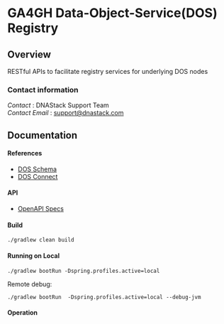 # GA4GH Data-Object-Service(DOS) Registry 

## Overview
RESTful APIs to facilitate registry services for underlying DOS nodes

### Contact information
*Contact* : DNAStack Support Team  
*Contact Email* : support@dnastack.com


## Documentation

#### References

- [DOS Schema](https://github.com/ga4gh/data-object-service-schemas)
- [DOS Connect](https://github.com/ohsu-comp-bio/dos_connect)

#### API
- [OpenAPI Specs](http://dnastack.com/api.yml)

#### Build
    ./gradlew clean build

#### Running on Local

    ./gradlew bootRun -Dspring.profiles.active=local

Remote debug:

    ./gradlew bootRun  -Dspring.profiles.active=local --debug-jvm


#### Operation
